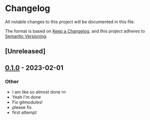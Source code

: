 # Changelog
All notable changes to this project will be documented in this file.

The format is based on [Keep a Changelog](https://keepachangelog.com/en/1.0.0/),
and this project adheres to [Semantic Versioning](https://semver.org/spec/v2.0.0.html).

## [Unreleased]

## [0.1.0](https://github.com/paperclip-universe/apollo/releases/tag/apollo-hyper-libretro-core-parallel-64-v0.1.0) - 2023-02-01

### Other
- I am like so almost done rn
- Yeah I'm done
- Fix gitmodules!
- please fix
- first attempt
